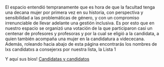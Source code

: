 El espacio entendió tempranamente que es hora de que la facultad tenga una decana mujer por primera vez en su historia, con perspectiva y sensibilidad a las problemáticas de género, y con un compromiso irrenunciable de llevar adelante una gestión inclusiva. Es por esto que en nuestro espacio se organizó una votación de la que participaron casi un centenar de profesores y profesoras y por la cual se eligió a la candidata, a quien también acompaña una mujer en la candidatura a vidececana.  
Además, roleando hacia abajo de esta página encontrarás los nombres de lxs candidatxs a consejerxs por nuestra lista, la Lista 1

Y aquí sus bios! [Candidatas y candidatos]

[Candidatas y candidatos]:https://drive.google.com/file/d/1CNGf9Hx_7eLjMfNC2Sve1wTvdNz46A6f/view
